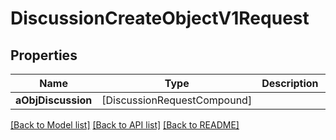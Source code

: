 # DiscussionCreateObjectV1Request

## Properties
Name | Type | Description | Notes
------------ | ------------- | ------------- | -------------
**aObjDiscussion** | [DiscussionRequestCompound] |  | 

[[Back to Model list]](../README.md#documentation-for-models) [[Back to API list]](../README.md#documentation-for-api-endpoints) [[Back to README]](../README.md)


